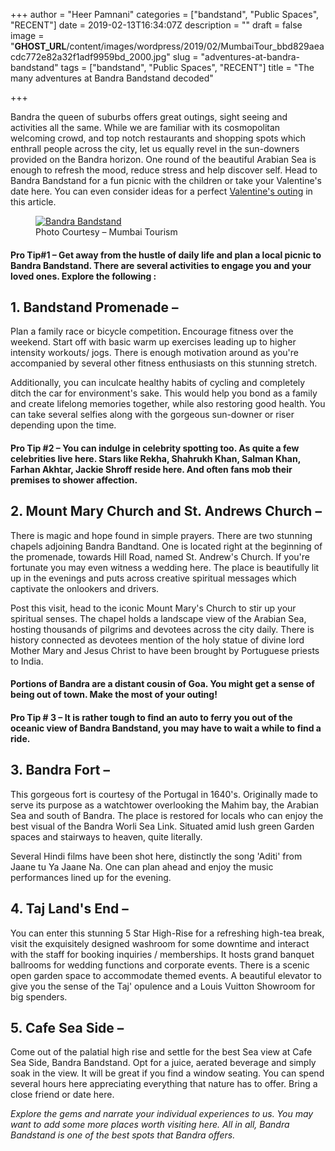 +++
author = "Heer Pamnani"
categories = ["bandstand", "Public Spaces", "RECENT"]
date = 2019-02-13T16:34:07Z
description = ""
draft = false
image = "__GHOST_URL__/content/images/wordpress/2019/02/MumbaiTour_bbd829aeacdc772e82a32f1adf9959bd_2000.jpg"
slug = "adventures-at-bandra-bandstand"
tags = ["bandstand", "Public Spaces", "RECENT"]
title = "The many adventures at Bandra Bandstand decoded"

+++


<p>Bandra the queen of suburbs offers great outings, sight seeing  and activities all the same.  While we are familiar with its cosmopolitan welcoming crowd, and top notch restaurants and shopping spots which enthrall people across the city, let us equally revel in the sun-downers provided on the Bandra horizon. One round of the beautiful Arabian Sea is enough to refresh the mood, reduce stress and help discover self.  Head to Bandra Bandstand for a fun picnic with the children or take your Valentine&#x27;s date here. You can even consider ideas for a perfect <a   href="__GHOST_URL__/plan-valentines-date-in-bandra/">Valentine&#x27;s outing</a> in this article. </p>
<figure class="image regular"><a   href="http://Bandra Bandstand"><picture style=""><source srcset="https://d2ijz6o5xay1xq.cloudfront.net/account_4266/MumbaiTour_bbd829aeacdc772e82a32f1adf9959bd_800.jpg 1x" media="(max-width: 768px)" /><source srcset="https://d2ijz6o5xay1xq.cloudfront.net/account_4266/MumbaiTour_bbd829aeacdc772e82a32f1adf9959bd_800.jpg 1x" media="(min-width: 769px)" /><img style="" alt="Bandra Bandstand" src="https://i1.wp.com/d2ijz6o5xay1xq.cloudfront.net/account_4266/MumbaiTour_bbd829aeacdc772e82a32f1adf9959bd_800.jpg?w=850&#038;ssl=1" data-recalc-dims="1" /></picture></a><figcaption>Photo Courtesy &#8211; Mumbai Tourism </figcaption></figure>
<h4 id="ee04i">Pro Tip#1  &#8211; Get away from the hustle of daily life and plan a local picnic to Bandra Bandstand. There are several activities to engage you and your loved ones. Explore the following : </h4>
<h2 id="9hr74"><strong>1. Bandstand Promenade &#8211;</strong> </h2>
<p>Plan a family race or bicycle competition<strong>. </strong> Encourage fitness over the weekend.  Start off with basic warm up exercises leading up to higher intensity workouts/ jogs.  There is enough motivation around as you&#x27;re accompanied by several other fitness enthusiasts on this stunning stretch. </p>
<p>Additionally, you can inculcate healthy habits of cycling and completely ditch the car for environment&#x27;s sake.  This would help you bond as a family and create lifelong memories together, while also restoring good health.  You can take several selfies along with the gorgeous sun-downer or riser depending upon the time. </p>
<h4 id="7jp22">Pro Tip #2 &#8211;  You can indulge in celebrity spotting too. As quite a few celebrities live here. Stars like Rekha, Shahrukh Khan, Salman Khan, Farhan Akhtar, Jackie Shroff reside here.  And often fans mob their premises to shower affection. </h4>
<h2 id="5list">2. Mount Mary Church and St. Andrews Church &#8211;</h2>
<p>There is magic and hope found in simple prayers. There are two stunning chapels adjoining Bandra Bandtand.  One is located right at the beginning of the promenade, towards Hill Road, named St. Andrew&#x27;s Church. If you&#x27;re fortunate you may even witness a wedding here. The place is beautifully lit up in the evenings and puts across creative spiritual messages which captivate the onlookers and drivers. </p>
<p>Post this visit, head to the iconic Mount Mary&#x27;s Church to stir up your spiritual senses. The chapel holds a landscape view of  the Arabian Sea, hosting thousands of pilgrims and devotees across the city daily.  There is  history connected as devotees mention of the holy statue of divine lord Mother Mary and Jesus Christ to have been brought by  Portuguese priests to India. </p>
<h4 id="26kcc">Portions of Bandra are a distant cousin of Goa. You might get a sense of being out of town.  Make the most of your outing! </h4>
<h4 id="1hovl">Pro Tip # 3 &#8211; It is rather tough to find an auto to ferry you out of the oceanic view of Bandra Bandstand, you may have to wait a while to find a ride. </h4>
<h2 id="8ebrp"><strong>3. Bandra Fort </strong>&#8211;  </h2>
<p>This gorgeous fort is courtesy of the Portugal in 1640&#x27;s. Originally made to serve its purpose as a watchtower overlooking the Mahim bay, the Arabian Sea and south of Bandra. The place is restored for locals who can enjoy the best visual of the Bandra Worli Sea Link.  Situated amid lush green Garden spaces and stairways to heaven, quite literally.  </p>
<p>Several Hindi films have been shot here, distinctly the song &#x27;Aditi&#x27; from Jaane tu Ya Jaane Na. One can plan ahead and enjoy the music performances lined up for the evening. </p>
<h2 id="l0bl"><strong>4. Taj Land&#x27;s End</strong> &#8211; </h2>
<p>You can enter this stunning 5 Star High-Rise for a refreshing high-tea break, visit the exquisitely designed washroom for some downtime and interact with the staff for booking inquiries / memberships.  It hosts grand banquet ballrooms for wedding functions and corporate events.  There is a scenic open garden space to accommodate themed events.  A beautiful elevator to give you the sense of the Taj&#x27; opulence and a Louis Vuitton Showroom for  big spenders. </p>
<h2 id="44llh"><strong>5. Cafe Sea Side &#8211;  </strong></h2>
<p>Come out of the palatial high rise and settle for the best Sea view at Cafe Sea Side, Bandra Bandstand.  Opt for a juice, aerated beverage and simply soak in the view. It will be great if you find a window seating.  You can spend several hours here appreciating everything that nature has to offer.  Bring a close friend or date here. </p>
<p><em>Explore the gems and narrate your individual experiences to us. You may want to add some more places worth visiting here. All in all, Bandra Bandstand is one of the best spots that Bandra offers.</em> </p>
<p><!-- strchf script --><script>        if(window.strchfSettings === undefined) window.strchfSettings = {};    window.strchfSettings.stats = {url: "https://urban-wiz.storychief.io/adventures-at-bandra-bandstand?id=2075396016&type=2",title: "The many adventures at Bandra Bandstand decoded",id: "5898643e-cb57-4197-adf1-22d855b8bf1d"};            (function(d, s, id) {      var js, sjs = d.getElementsByTagName(s)[0];      if (d.getElementById(id)) {window.strchf.update(); return;}      js = d.createElement(s); js.id = id;      js.src = "https://d37oebn0w9ir6a.cloudfront.net/scripts/v0/strchf.js";      js.async = true;      sjs.parentNode.insertBefore(js, sjs);    }(document, 'script', 'storychief-jssdk'))    </script><!-- End strchf script --></p>



